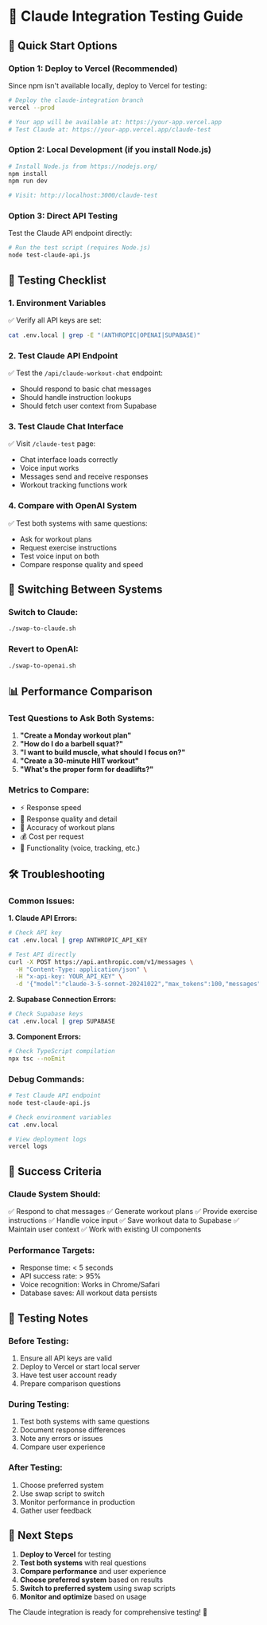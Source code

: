 # 🧪 Claude Integration Testing Guide

## 🚀 **Quick Start Options**

### **Option 1: Deploy to Vercel (Recommended)**
Since npm isn't available locally, deploy to Vercel for testing:

```bash
# Deploy the claude-integration branch
vercel --prod

# Your app will be available at: https://your-app.vercel.app
# Test Claude at: https://your-app.vercel.app/claude-test
```

### **Option 2: Local Development (if you install Node.js)**
```bash
# Install Node.js from https://nodejs.org/
npm install
npm run dev

# Visit: http://localhost:3000/claude-test
```

### **Option 3: Direct API Testing**
Test the Claude API endpoint directly:

```bash
# Run the test script (requires Node.js)
node test-claude-api.js
```

## 🧪 **Testing Checklist**

### **1. Environment Variables**
✅ Verify all API keys are set:
```bash
cat .env.local | grep -E "(ANTHROPIC|OPENAI|SUPABASE)"
```

### **2. Test Claude API Endpoint**
✅ Test the `/api/claude-workout-chat` endpoint:
- Should respond to basic chat messages
- Should handle instruction lookups
- Should fetch user context from Supabase

### **3. Test Claude Chat Interface**
✅ Visit `/claude-test` page:
- Chat interface loads correctly
- Voice input works
- Messages send and receive responses
- Workout tracking functions work

### **4. Compare with OpenAI System**
✅ Test both systems with same questions:
- Ask for workout plans
- Request exercise instructions
- Test voice input on both
- Compare response quality and speed

## 🔄 **Switching Between Systems**

### **Switch to Claude:**
```bash
./swap-to-claude.sh
```

### **Revert to OpenAI:**
```bash
./swap-to-openai.sh
```

## 📊 **Performance Comparison**

### **Test Questions to Ask Both Systems:**

1. **"Create a Monday workout plan"**
2. **"How do I do a barbell squat?"**
3. **"I want to build muscle, what should I focus on?"**
4. **"Create a 30-minute HIIT workout"**
5. **"What's the proper form for deadlifts?"**

### **Metrics to Compare:**
- ⚡ Response speed
- 📝 Response quality and detail
- 🎯 Accuracy of workout plans
- 💰 Cost per request
- 🔧 Functionality (voice, tracking, etc.)

## 🛠️ **Troubleshooting**

### **Common Issues:**

**1. Claude API Errors:**
```bash
# Check API key
cat .env.local | grep ANTHROPIC_API_KEY

# Test API directly
curl -X POST https://api.anthropic.com/v1/messages \
  -H "Content-Type: application/json" \
  -H "x-api-key: YOUR_API_KEY" \
  -d '{"model":"claude-3-5-sonnet-20241022","max_tokens":100,"messages":[{"role":"user","content":"Hello"}]}'
```

**2. Supabase Connection Errors:**
```bash
# Check Supabase keys
cat .env.local | grep SUPABASE
```

**3. Component Errors:**
```bash
# Check TypeScript compilation
npx tsc --noEmit
```

### **Debug Commands:**
```bash
# Test Claude API endpoint
node test-claude-api.js

# Check environment variables
cat .env.local

# View deployment logs
vercel logs
```

## 🎯 **Success Criteria**

### **Claude System Should:**
✅ Respond to chat messages
✅ Generate workout plans
✅ Provide exercise instructions
✅ Handle voice input
✅ Save workout data to Supabase
✅ Maintain user context
✅ Work with existing UI components

### **Performance Targets:**
- Response time: < 5 seconds
- API success rate: > 95%
- Voice recognition: Works in Chrome/Safari
- Database saves: All workout data persists

## 📝 **Testing Notes**

### **Before Testing:**
1. Ensure all API keys are valid
2. Deploy to Vercel or start local server
3. Have test user account ready
4. Prepare comparison questions

### **During Testing:**
1. Test both systems with same questions
2. Document response differences
3. Note any errors or issues
4. Compare user experience

### **After Testing:**
1. Choose preferred system
2. Use swap script to switch
3. Monitor performance in production
4. Gather user feedback

## 🚀 **Next Steps**

1. **Deploy to Vercel** for testing
2. **Test both systems** with real questions
3. **Compare performance** and user experience
4. **Choose preferred system** based on results
5. **Switch to preferred system** using swap scripts
6. **Monitor and optimize** based on usage

The Claude integration is ready for comprehensive testing! 🎉 